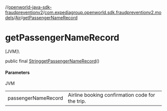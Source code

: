 //[openworld-java-sdk-fraudpreventionv2](../../../index.md)/[com.expediagroup.openworld.sdk.fraudpreventionv2.models](../index.md)/[Air](index.md)/[getPassengerNameRecord](get-passenger-name-record.md)

# getPassengerNameRecord

[JVM]\

public final [String](https://docs.oracle.com/javase/8/docs/api/java/lang/String.html)[getPassengerNameRecord](get-passenger-name-record.md)()

#### Parameters

JVM

| | |
|---|---|
| passengerNameRecord | Airline booking confirmation code for the trip. |

